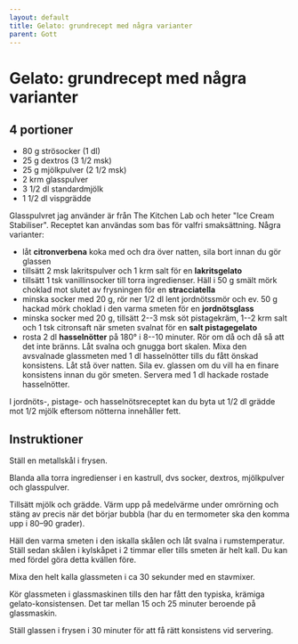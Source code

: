```yaml
---
layout: default
title: Gelato: grundrecept med några varianter
parent: Gott
---
```

# Gelato: grundrecept med några varianter

## 4 portioner

- 80 g strösocker (1 dl)
- 25 g dextros (3 1/2 msk)
- 25 g mjölkpulver (2 1/2 msk)
- 2 krm glasspulver
- 3 1/2 dl standardmjölk
- 1 1/2 dl vispgrädde

Glasspulvret jag använder är från The Kitchen Lab och heter "Ice Cream
Stabiliser". Receptet kan användas som bas för valfri smaksättning. Några
varianter:

- låt **citronverbena** koka med och dra över natten, sila bort innan du gör glassen
- tillsätt 2 msk lakritspulver och 1 krm salt för en **lakritsgelato**
- tillsätt 1 tsk vanillinsocker till torra ingredienser. Häll i 50 g smält mörk choklad mot
  slutet av frysningen för en **stracciatella**
- minska socker med 20 g, rör ner 1/2 dl lent jordnötssmör och ev. 50 g hackad mörk choklad i den varma
  smeten för en **jordnötsglass**
- minska socker med 20 g, tillsätt 2--3 msk söt pistagekräm, 1--2 krm salt och 1 tsk citronsaft när
  smeten svalnat för en **salt pistagegelato**
- rosta 2 dl **hasselnötter** på 180° i 8--10 minuter. Rör om då och då så att det
  inte bränns. Låt svalna och gnugga bort skalen. Mixa den avsvalnade glassmeten
  med 1 dl hasselnötter tills du fått önskad konsistens. Låt stå över natten.
  Sila ev. glassen om du vill ha en finare konsistens innan du gör smeten.
  Servera med 1 dl hackade rostade hasselnötter.

I jordnöts-, pistage- och hasselnötsreceptet kan du byta ut 1/2 dl grädde mot
1/2 mjölk eftersom nötterna innehåller fett.

## Instruktioner

Ställ en metallskål i frysen.

Blanda alla torra ingredienser i en kastrull, dvs socker, dextros, mjölkpulver
och glasspulver.

Tillsätt mjölk och grädde. Värm upp på medelvärme under omrörning och stäng av
precis när det börjar bubbla (har du en termometer ska den komma upp i 80–90
grader).

Häll den varma smeten i den iskalla skålen och låt svalna i rumstemperatur.
Ställ sedan skålen i kylskåpet i 2 timmar eller tills smeten är helt kall. Du
kan med fördel göra detta kvällen före.

Mixa den helt kalla glassmeten i ca 30 sekunder med en stavmixer.

Kör glassmeten i glassmaskinen tills den har fått den typiska, krämiga
gelato-konsistensen. Det tar mellan 15 och 25 minuter beroende på glassmaskin.

Ställ glassen i frysen i 30 minuter för att få rätt konsistens vid servering.
